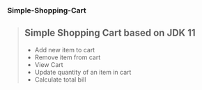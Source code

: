 ### Simple-Shopping-Cart
> ## Simple Shopping Cart based on JDK 11
> - Add new item to cart
> - Remove item from cart
> - View Cart
> - Update quantity of an item in cart
> - Calculate total bill
